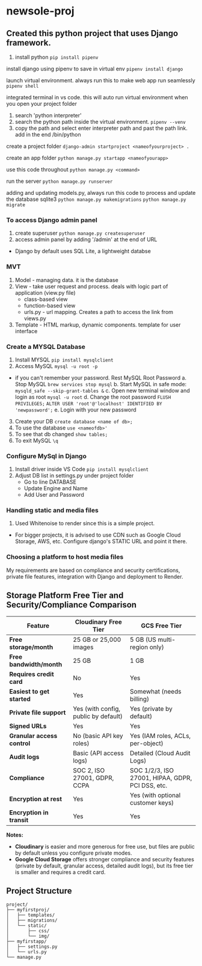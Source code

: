 # newsole-proj

## Created this python project that uses Django framework.

1. install python
   `pip install pipenv`

install django using pipenv to save in virtual env
`pipenv install django`

launch virtual environment. always run this to make web app run seamlessly
`pipenv shell`

integrated terminal in vs code. this will auto run virtual environment when you open your project folder

1. search 'python interpreter'
2. search the python path inside the virtual environment. `pipenv --venv`
3. copy the path and select enter interpreter path and past the path link. add in the end /bin/python

create a project folder
`django-admin startproject <nameofyourproject> .`

create an app folder
`python manage.py startapp <nameofyourapp>`

use this code throughout
`python manage.py <command>`

run the server
`python manage.py runserver`

adding and updating models.py, always run this code to process and update the database sqlite3
`python manage.py makemigrations`
`python manage.py migrate`

### To access Django admin panel

1. create superuser
   `python manage.py createsuperuser`
2. access admin panel by adding '/admin' at the end of URL

- Django by default uses SQL Lite, a lightweight databse

### MVT

1. Model - managing data. it is the database
2. View - take user request and process. deals with logic part of application (view.py file)
   - class-based view
   - function-based view
   * urls.py - url mapping. Creates a path to access the link from views.py
3. Template - HTML markup, dynamic components. template for user interface

### Create a MYSQL Database

1. Install MYSQL
   `pip install mysqlclient`
2. Access MySQL
   `mysql -u root -p`

- if you can't remember your password. Rest MySQL Root Password
  a. Stop MySQL `brew services stop mysql`
  b. Start MySQL in safe mode:
  `mysqld_safe --skip-grant-tables &`
  c. Open new terminal window and login as root
  `mysql -u root`
  d. Change the root password
  `FLUSH PRIVILEGES;`
  `ALTER USER 'root'@'localhost' IDENTIFIED BY 'newpassword';`
  e. Login with your new password

3. Create your DB
   `create database <name of db>;`
4. To use the database
   `use <nameofdb>'`
5. To see that db changed
   `show tables;`
6. To exit MySQL
   `\q`

### Configure MySql in Django

1. Install driver inside VS Code
   `pip install mysqlclient`
2. Adjust DB list in settings.py under project folder
   - Go to line DATABASE
   - Update Engine and Name
   - Add User and Password

### Handling static and media files

1. Used Whitenoise to render since this is a simple project.

- For bigger projects, it is advised to use CDN such as Google Cloud Storage, AWS, etc. Configure django's STATIC URL and point it there.

### Choosing a platform to host media files

My requirements are based on compliance and security certifications, private file features, integration with Django and deployment to Render.

## Storage Platform Free Tier and Security/Compliance Comparison

| Feature                     | Cloudinary Free Tier                 | GCS Free Tier                                    |
| --------------------------- | ------------------------------------ | ------------------------------------------------ |
| **Free storage/month**      | 25 GB or 25,000 images               | 5 GB (US multi-region only)                      |
| **Free bandwidth/month**    | 25 GB                                | 1 GB                                             |
| **Requires credit card**    | No                                   | Yes                                              |
| **Easiest to get started**  | Yes                                  | Somewhat (needs billing)                         |
| **Private file support**    | Yes (with config, public by default) | Yes (private by default)                         |
| **Signed URLs**             | Yes                                  | Yes                                              |
| **Granular access control** | No (basic API key roles)             | Yes (IAM roles, ACLs, per-object)                |
| **Audit logs**              | Basic (API access logs)              | Detailed (Cloud Audit Logs)                      |
| **Compliance**              | SOC 2, ISO 27001, GDPR, CCPA         | SOC 1/2/3, ISO 27001, HIPAA, GDPR, PCI DSS, etc. |
| **Encryption at rest**      | Yes                                  | Yes (with optional customer keys)                |
| **Encryption in transit**   | Yes                                  | Yes                                              |

**Notes:**

- **Cloudinary** is easier and more generous for free use, but files are public by default unless you configure private modes.
- **Google Cloud Storage** offers stronger compliance and security features (private by default, granular access, detailed audit logs), but its free tier is smaller and requires a credit card.

## Project Structure

```
project/
├── myfirstproj/
│   ├── templates/
│   ├── migrations/
│   └── static/
│       ├── css/
│       └── img/
├── myfirstapp/
│   ├── settings.py
│   └── urls.py
└── manage.py
```
